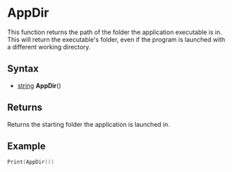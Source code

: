 # AppDir

This function returns the path of the folder the application executable is in. This will return the executable's folder, even if the program is launched with a different working directory.

## Syntax

- [string](https://www.lua.org/manual/5.4/manual.html#6.4) **AppDir**()

## Returns

Returns the starting folder the application is launched in.

## Example

```lua
Print(AppDir())
```
